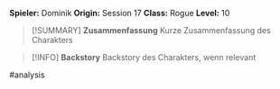 **Spieler:** Dominik
**Origin:** Session 17
**Class:** Rogue
**Level:** 10

>[!SUMMARY] **Zusammenfassung**
>Kurze Zusammenfassung des Charakters

>[!INFO] **Backstory**
>Backstory des Charakters, wenn relevant

#analysis